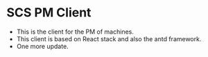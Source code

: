 # SCS PM Client

- This is the client for the PM of machines.
- This client is based on React stack and also the antd framework.
- One more update.
